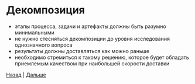 # Декомпозиция

- этапы процесса, задачи и артефакты должны быть разумно минимальными
- не нужно стесняться декомпозиции до уровня исследования однозначного вопроса
- результаты должны доставляться как можно раньше
- необходимо стремиться к такому решению, которое будет обладать приемлемым качеством при наибольшей скорости доставки

[Назад](../006-measurability/README.md) | [Дальше](../997-recipes/README.md)
